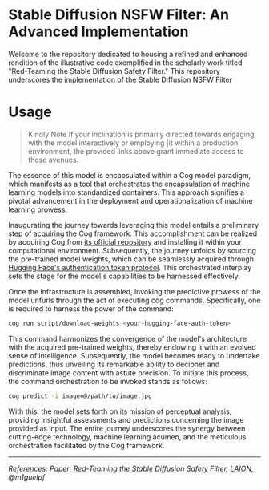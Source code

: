# Stable Diffusion NSFW Filter: An Advanced Implementation
Welcome to the repository dedicated to housing a refined and enhanced rendition of the illustrative code exemplified in the scholarly work titled "Red-Teaming the Stable Diffusion Safety Filter." This repository underscores the implementation of the Stable Diffusion NSFW Filter

# Usage

> Kindly Note If your inclination is primarily directed towards engaging with the model interactively or employing |it within a production environment, the provided links above grant immediate access to those avenues.


The essence of this model is encapsulated within a Cog model paradigm, which manifests as a tool that orchestrates the encapsulation of machine learning models into standardized containers. This approach signifies a pivotal advancement in the deployment and operationalization of machine learning prowess.

Inaugurating the journey towards leveraging this model entails a preliminary step of acquiring the Cog framework. This accomplishment can be realized by acquiring Cog from [its official repository](https://github.com/replicate/cog#install) and installing it within your computational environment. Subsequently, the journey unfolds by sourcing the pre-trained model weights, which can be seamlessly acquired through [Hugging Face's authentication token protocol](https://huggingface.co/settings/tokens). This orchestrated interplay sets the stage for the model's capabilities to be harnessed effectively.

Once the infrastructure is assembled, invoking the predictive prowess of the model unfurls through the act of executing cog commands. Specifically, one is required to harness the power of the command:

```bash
cog run script/download-weights <your-hugging-face-auth-token>
```

This command harmonizes the convergence of the model's architecture with the acquired pre-trained weights, thereby endowing it with an evolved sense of intelligence. Subsequently, the model becomes ready to undertake predictions, thus unveiling its remarkable ability to decipher and discriminate image content with astute precision. To initiate this process, the command orchestration to be invoked stands as follows:

```bash
cog predict -i image=@/path/to/image.jpg
```

With this, the model sets forth on its mission of perceptual analysis, providing insightful assessments and predictions concerning the image provided as input. The entire journey underscores the synergy between cutting-edge technology, machine learning acumen, and the meticulous orchestration facilitated by the Cog framework.

---
_References: Paper: [Red-Teaming the Stable Diffusion Safety Filter](https://arxiv.org/abs/2210.04610), [LAION](https://github.com/LAION-AI/CLIP-based-NSFW-Detector), @m1guelpf_
